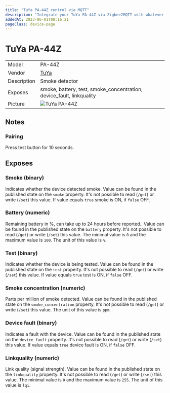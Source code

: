 ```yaml
---
title: "TuYa PA-44Z control via MQTT"
description: "Integrate your TuYa PA-44Z via Zigbee2MQTT with whatever smart home infrastructure you are using without the vendor's bridge or gateway."
addedAt: 2023-06-01T08:16:21
pageClass: device-page
---
```


<!-- !!!! -->
<!-- ATTENTION: This file is auto-generated through docgen! -->
<!-- You can only edit the "Notes"-Section between the two comment lines "Notes BEGIN" and "Notes END". -->
<!-- Do not use h1 or h2 heading within "## Notes"-Section. -->
<!-- !!!! -->

# TuYa PA-44Z

|     |     |
|-----|-----|
| Model | PA-44Z  |
| Vendor  | [TuYa](/supported-devices/#v=TuYa)  |
| Description | Smoke detector |
| Exposes | smoke, battery, test, smoke_concentration, device_fault, linkquality |
| Picture | ![TuYa PA-44Z](https://www.zigbee2mqtt.io/images/devices/PA-44Z.jpg) |


<!-- Notes BEGIN: You can edit here. Add "## Notes" headline if not already present. -->
## Notes

### Pairing
Press test button for 10 seconds.

<!-- Notes END: Do not edit below this line -->




## Exposes

### Smoke (binary)
Indicates whether the device detected smoke.
Value can be found in the published state on the `smoke` property.
It's not possible to read (`/get`) or write (`/set`) this value.
If value equals `true` smoke is ON, if `false` OFF.

### Battery (numeric)
Remaining battery in %, can take up to 24 hours before reported..
Value can be found in the published state on the `battery` property.
It's not possible to read (`/get`) or write (`/set`) this value.
The minimal value is `0` and the maximum value is `100`.
The unit of this value is `%`.

### Test (binary)
Indicates whether the device is being tested.
Value can be found in the published state on the `test` property.
It's not possible to read (`/get`) or write (`/set`) this value.
If value equals `true` test is ON, if `false` OFF.

### Smoke concentration (numeric)
Parts per million of smoke detected.
Value can be found in the published state on the `smoke_concentration` property.
It's not possible to read (`/get`) or write (`/set`) this value.
The unit of this value is `ppm`.

### Device fault (binary)
Indicates a fault with the device.
Value can be found in the published state on the `device_fault` property.
It's not possible to read (`/get`) or write (`/set`) this value.
If value equals `true` device fault is ON, if `false` OFF.

### Linkquality (numeric)
Link quality (signal strength).
Value can be found in the published state on the `linkquality` property.
It's not possible to read (`/get`) or write (`/set`) this value.
The minimal value is `0` and the maximum value is `255`.
The unit of this value is `lqi`.

